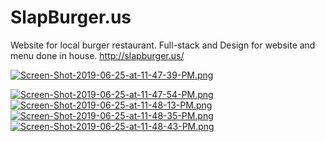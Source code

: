 # SlapBurger.us
Website for local burger restaurant. Full-stack and Design for website and menu done in house.
http://slapburger.us/

[![Screen-Shot-2019-06-25-at-11-47-39-PM.png](https://i.postimg.cc/x14kHNMK/Screen-Shot-2019-06-25-at-11-47-39-PM.png)](https://postimg.cc/18D51tWt)

[![Screen-Shot-2019-06-25-at-11-47-54-PM.png](https://i.postimg.cc/9fwDBXYs/Screen-Shot-2019-06-25-at-11-47-54-PM.png)](https://postimg.cc/67w6WXSh)
[![Screen-Shot-2019-06-25-at-11-48-13-PM.png](https://i.postimg.cc/QNJHmycN/Screen-Shot-2019-06-25-at-11-48-13-PM.png)](https://postimg.cc/3WW8J9Lz)
[![Screen-Shot-2019-06-25-at-11-48-35-PM.png](https://i.postimg.cc/JhXhk61L/Screen-Shot-2019-06-25-at-11-48-35-PM.png)](https://postimg.cc/Z9TZkLB7)
[![Screen-Shot-2019-06-25-at-11-48-43-PM.png](https://i.postimg.cc/PJSfj0Mm/Screen-Shot-2019-06-25-at-11-48-43-PM.png)](https://postimg.cc/YLmBNnZ9)

